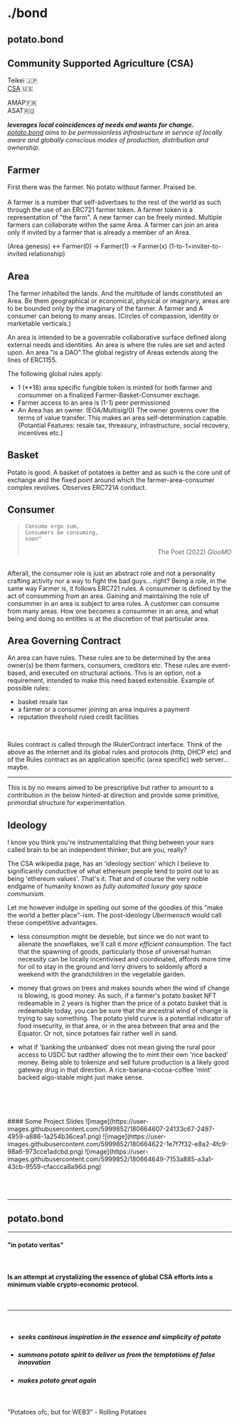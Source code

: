 # ./bond

## potato.bond

## Community Supported Agriculture (CSA)

Teikei 🇯🇵 <br>
[CSA](https://en.wikipedia.org/wiki/Community-supported_agriculture) 🇺🇸 <br>


AMAP🇫🇷 <br>
ASAT🇷🇴 <br>

<i><b>leverages local coincidences of needs and wants for change. </b> <br>
[potato.bond](http://www.potato.bond) aims to be permissionless infrastructure in service of locally aware and globally conscious modes of production, distribution and ownership.</i>


## Farmer
First there was the farmer. No potato without farmer. Praised be. 
<br><br>
A farmer is a number that self-advertises to the rest of the world as such through the use of an ERC721 farmer token. A farmer token is a representation of "the farm". A new farmer can be freely minted. Multiple farmers can collaborate within the same Area. A farmer can join an area only if invited by a farmer that is already a member of an Area. <br>

(Area genesis) <-> Farmer(0) -> Farmer(1) -> Farmer(x) (1-to-1=inviter-to-invited relationship)

## Area 

The farmer inhabited the lands. And the multitude of lands constituted an Area. Be them geographical or economical, physical or imaginary, areas are to be bounded only by the imaginary of the farmer. A farmer and A consumer can belong to many areas. (Circles of compassion, identity or marketable verticals.)

An area is intended to be a govenrable collaborative surface defined along external needs and identities. An area is where the rules are set and acted upon. An area "is a DAO".The global registry of Areas extends along the lines of ERC1155. 

The following global rules apply: 
- 1 (**18) area specific fungible token is minted for both farmer and consummer on a finalized Farmer-Basket-Consumer exchage.
- Farmer access to an area is (1-1) peer permissioned
- An Area has an owner. (EOA/Multisig/0) The owner governs over the terms of value transfer. This makes an area self-determination capable. (Potantial Features: resale tax, threasury, infrastructure, social recovery, incentives etc.)

## Basket <br>
Potato is good. A basket of potatoes is better and as such is the core unit of exchange and the fixed point around which the farmer-area-consumer complex revolves. Observes ERC721A conduct.

## Consumer <br>
 >`Consumo ergo sum,` <br>
 >`Consumers be consuming,`<br>
 `soon™` <br>
 > <div style="text-align: right"> The Poet (2022) <i>GlooMO </i></div>
<br>
 Afterall, the consumer role is just an abstract role and not a personality crafting activity nor a way to fight the bad guys... right? Being a role, in the same way Farmer is, it follows ERC721 rules. A consummer is defined by the act of consumming from an area. Gaining and maintaining the role of consummer in an area is subject to area rules. A customer can consume from many areas. How one becomes a consummer in an area, and what being and doing so entitles is at the discretion of that particular area.
<br>

## Area Governing Contract

An area can have rules. These rules are to be determined by the area owner(s) be them farmers, consumers, creditors etc. These rules are event-based, and executed on structural actions. This is an option, not a requirement, intended to make this need based extensible. Example of possible rules:

- basket resale tax
- a farmer or a consumer joining an area inquires a payment
- reputation threshold ruled credit facilities

<br>

Rules contract is called through the IRulerContract interface. Think of the above as the internet and its global rules and protocols (http, DHCP etc) and of the Rules contract as an application specific (area specific) web server... maybe.

___

This is by no means aimed to be prescriptive but rather to amount to a contribution in the below hinted-at direction  and provide some primitive, primordial structure for experimentation.


## Ideology

I know you think you're instrumentalizing that thing between your ears called brain to be an independent thinker, but are you, really? <br>

The CSA wikipedia page, has an 'ideology section' which I believe to significantly conductive of what ethereum people tend to point out to as being 'ethereum values'. That's it. That and of course the very noble endgame of humanity known as <i>fully automated luxury gay space communism.</i> <br>

Let me however indulge in spelling out some of the goodies of this "make the world a better place"-ism. The post-ideology <i>Ubermensch</i> would call these competitive advantages. <br>

- less consumption might be desieble, but since we do not want to alienate the snowflakes, we'll call it <i>more efficient consumption</i>. The fact that the spawning of goods, particularly those of universal human necessity can be locally incentivised and coordinated, affords more time for oil to stay in the ground and lorry drivers to seldomly afford a weekend with the grandchildren in the vegetable garden.

- money that grows on trees and makes sounds when the wind of change is blowing, is good money. As such, if a farmer's potato basket NFT redeamable in 2 years is higher than the price of a potato basket that is redeamable today, you can be sure that the ancestral wind of change is trying to say something. The potato yield curve is a potential indicator of food insecurity, in that area, or in the area between that area and the Equator. Or not, since potatoes fair rather well in sand.

- what if 'banking the unbanked' does not mean giving the rural poor access to USDC but radther allowing the to mint their own 'rice backed' money. Being able to tokenize and sell future production is a likely good gateway drug in that direction. A rice-banana-cocoa-coffee 'mint' backed algo-stable might just make sense.


<br>
<br>

<br>
<br>
#### Some Project Slides
![image](https://user-images.githubusercontent.com/5999852/180664607-24133c67-2497-4959-a886-1a254b36cea1.png)
![image](https://user-images.githubusercontent.com/5999852/180664622-1e7f7f32-e8a2-4fc9-98a6-973cce1adcbd.png)
![image](https://user-images.githubusercontent.com/5999852/180664649-7153a885-a3a1-43cb-9559-cfaccca8a96d.png)
<br>
<br>

<br>
<br>
<hr>

## potato.bond
___
#### "in potato veritas"
<br>



#### Is an attempt at crystalizing the essence of global CSA efforts into a minimum viable crypto-economic protocol.

<br>

___

<br>

- ##### seeks continous inspiration in the essence and simplicity of potato 

- ##### summons potato spirit to deliver us from the temptations of false innovation
- ##### makes potato great again

<br>


"Potatoes ofc, but for WEB3" - Rolling Potatoes <br>
